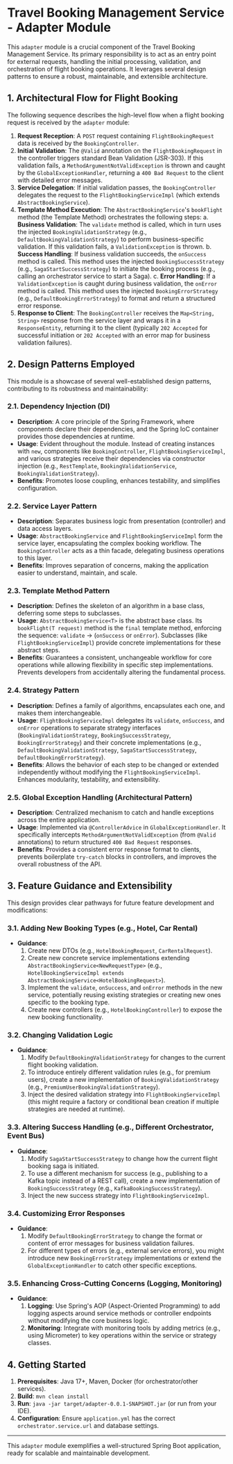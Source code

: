 # Travel Booking Management Service - Adapter Module

This `adapter` module is a crucial component of the Travel Booking Management Service. Its primary responsibility is to act as an entry point for external requests, handling the initial processing, validation, and orchestration of flight booking operations. It leverages several design patterns to ensure a robust, maintainable, and extensible architecture.

## 1. Architectural Flow for Flight Booking

The following sequence describes the high-level flow when a flight booking request is received by the `adapter` module:

1.  **Request Reception**: A `POST` request containing `FlightBookingRequest` data is received by the `BookingController`.
2.  **Initial Validation**: The `@Valid` annotation on the `FlightBookingRequest` in the controller triggers standard Bean Validation (JSR-303). If this validation fails, a `MethodArgumentNotValidException` is thrown and caught by the `GlobalExceptionHandler`, returning a `400 Bad Request` to the client with detailed error messages.
3.  **Service Delegation**: If initial validation passes, the `BookingController` delegates the request to the `FlightBookingServiceImpl` (which extends `AbstractBookingService`).
4.  **Template Method Execution**: The `AbstractBookingService`'s `bookFlight` method (the Template Method) orchestrates the following steps:
    a.  **Business Validation**: The `validate` method is called, which in turn uses the injected `BookingValidationStrategy` (e.g., `DefaultBookingValidationStrategy`) to perform business-specific validation. If this validation fails, a `ValidationException` is thrown.
    b.  **Success Handling**: If business validation succeeds, the `onSuccess` method is called. This method uses the injected `BookingSuccessStrategy` (e.g., `SagaStartSuccessStrategy`) to initiate the booking process (e.g., calling an orchestrator service to start a Saga).
    c.  **Error Handling**: If a `ValidationException` is caught during business validation, the `onError` method is called. This method uses the injected `BookingErrorStrategy` (e.g., `DefaultBookingErrorStrategy`) to format and return a structured error response.
5.  **Response to Client**: The `BookingController` receives the `Map<String, String>` response from the service layer and wraps it in a `ResponseEntity`, returning it to the client (typically `202 Accepted` for successful initiation or `202 Accepted` with an error map for business validation failures).

## 2. Design Patterns Employed

This module is a showcase of several well-established design patterns, contributing to its robustness and maintainability:

### 2.1. Dependency Injection (DI)
-   **Description**: A core principle of the Spring Framework, where components declare their dependencies, and the Spring IoC container provides those dependencies at runtime.
-   **Usage**: Evident throughout the module. Instead of creating instances with `new`, components like `BookingController`, `FlightBookingServiceImpl`, and various strategies receive their dependencies via constructor injection (e.g., `RestTemplate`, `BookingValidationService`, `BookingValidationStrategy`).
-   **Benefits**: Promotes loose coupling, enhances testability, and simplifies configuration.

### 2.2. Service Layer Pattern
-   **Description**: Separates business logic from presentation (controller) and data access layers.
-   **Usage**: `AbstractBookingService` and `FlightBookingServiceImpl` form the service layer, encapsulating the complex booking workflow. The `BookingController` acts as a thin facade, delegating business operations to this layer.
-   **Benefits**: Improves separation of concerns, making the application easier to understand, maintain, and scale.

### 2.3. Template Method Pattern
-   **Description**: Defines the skeleton of an algorithm in a base class, deferring some steps to subclasses.
-   **Usage**: `AbstractBookingService<T>` is the abstract base class. Its `bookFlight(T request)` method is the `final` template method, enforcing the sequence: `validate` -> (`onSuccess` or `onError`). Subclasses (like `FlightBookingServiceImpl`) provide concrete implementations for these abstract steps.
-   **Benefits**: Guarantees a consistent, unchangeable workflow for core operations while allowing flexibility in specific step implementations. Prevents developers from accidentally altering the fundamental process.

### 2.4. Strategy Pattern
-   **Description**: Defines a family of algorithms, encapsulates each one, and makes them interchangeable.
-   **Usage**: `FlightBookingServiceImpl` delegates its `validate`, `onSuccess`, and `onError` operations to separate strategy interfaces (`BookingValidationStrategy`, `BookingSuccessStrategy`, `BookingErrorStrategy`) and their concrete implementations (e.g., `DefaultBookingValidationStrategy`, `SagaStartSuccessStrategy`, `DefaultBookingErrorStrategy`).
-   **Benefits**: Allows the behavior of each step to be changed or extended independently without modifying the `FlightBookingServiceImpl`. Enhances modularity, testability, and extensibility.

### 2.5. Global Exception Handling (Architectural Pattern)
-   **Description**: Centralized mechanism to catch and handle exceptions across the entire application.
-   **Usage**: Implemented via `@ControllerAdvice` in `GlobalExceptionHandler`. It specifically intercepts `MethodArgumentNotValidException` (from `@Valid` annotations) to return structured `400 Bad Request` responses.
-   **Benefits**: Provides a consistent error response format to clients, prevents boilerplate `try-catch` blocks in controllers, and improves the overall robustness of the API.

## 3. Feature Guidance and Extensibility

This design provides clear pathways for future feature development and modifications:

### 3.1. Adding New Booking Types (e.g., Hotel, Car Rental)
-   **Guidance**:
    1.  Create new DTOs (e.g., `HotelBookingRequest`, `CarRentalRequest`).
    2.  Create new concrete service implementations extending `AbstractBookingService<NewRequestType>` (e.g., `HotelBookingServiceImpl extends AbstractBookingService<HotelBookingRequest>`).
    3.  Implement the `validate`, `onSuccess`, and `onError` methods in the new service, potentially reusing existing strategies or creating new ones specific to the booking type.
    4.  Create new controllers (e.g., `HotelBookingController`) to expose the new booking functionality.

### 3.2. Changing Validation Logic
-   **Guidance**:
    1.  Modify `DefaultBookingValidationStrategy` for changes to the current flight booking validation.
    2.  To introduce entirely different validation rules (e.g., for premium users), create a new implementation of `BookingValidationStrategy` (e.g., `PremiumUserBookingValidationStrategy`).
    3.  Inject the desired validation strategy into `FlightBookingServiceImpl` (this might require a factory or conditional bean creation if multiple strategies are needed at runtime).

### 3.3. Altering Success Handling (e.g., Different Orchestrator, Event Bus)
-   **Guidance**:
    1.  Modify `SagaStartSuccessStrategy` to change how the current flight booking saga is initiated.
    2.  To use a different mechanism for success (e.g., publishing to a Kafka topic instead of a REST call), create a new implementation of `BookingSuccessStrategy` (e.g., `KafkaBookingSuccessStrategy`).
    3.  Inject the new success strategy into `FlightBookingServiceImpl`.

### 3.4. Customizing Error Responses
-   **Guidance**:
    1.  Modify `DefaultBookingErrorStrategy` to change the format or content of error messages for business validation failures.
    2.  For different types of errors (e.g., external service errors), you might introduce new `BookingErrorStrategy` implementations or extend the `GlobalExceptionHandler` to catch other specific exceptions.

### 3.5. Enhancing Cross-Cutting Concerns (Logging, Monitoring)
-   **Guidance**:
    1.  **Logging**: Use Spring's AOP (Aspect-Oriented Programming) to add logging aspects around service methods or controller endpoints without modifying the core business logic.
    2.  **Monitoring**: Integrate with monitoring tools by adding metrics (e.g., using Micrometer) to key operations within the service or strategy classes.

## 4. Getting Started

1.  **Prerequisites**: Java 17+, Maven, Docker (for orchestrator/other services).
2.  **Build**: `mvn clean install`
3.  **Run**: `java -jar target/adapter-0.0.1-SNAPSHOT.jar` (or run from your IDE).
4.  **Configuration**: Ensure `application.yml` has the correct `orchestrator.service.url` and database settings.

---

This `adapter` module exemplifies a well-structured Spring Boot application, ready for scalable and maintainable development.
